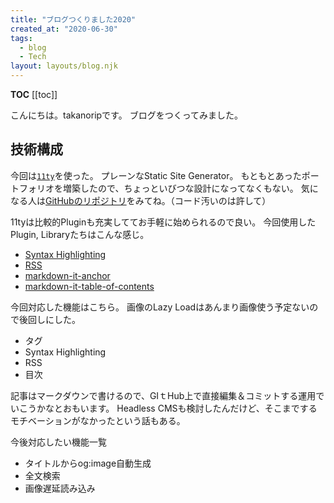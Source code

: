 ```yaml
---
title: "ブログつくりました2020"
created_at: "2020-06-30"
tags:
  - blog
  - Tech
layout: layouts/blog.njk
---
```


**TOC**
[[toc]]

こんにちは。takanoripです。
ブログをつくってみました。

## 技術構成

今回は[`11ty`](https://www.11ty.dev/)を使った。 
プレーンなStatic Site Generator。
もともとあったポートフォリオを増築したので、ちょっといびつな設計になってなくもない。
気になる人は[GitHubのリポジトリ](https://github.com/takanorip/portfolio-version3)をみてね。（コード汚いのは許して）

11tyは比較的Pluginも充実しててお手軽に始められるので良い。
今回使用したPlugin, Libraryたちはこんな感じ。

- [Syntax Highlighting](https://github.com/11ty/eleventy-plugin-syntaxhighlight)
- [RSS](https://github.com/11ty/eleventy-plugin-rss)
- [markdown-it-anchor](https://github.com/valeriangalliat/markdown-it-anchor)
- [markdown-it-table-of-contents](https://github.com/Oktavilla/markdown-it-table-of-contents)

今回対応した機能はこちら。
画像のLazy Loadはあんまり画像使う予定ないので後回しにした。

- タグ
- Syntax Highlighting
- RSS
- 目次

記事はマークダウンで書けるので、GIｔHub上で直接編集＆コミットする運用でいこうかなとおもいます。
Headless CMSも検討したんだけど、そこまでするモチベーションがなかったという話もある。

今後対応したい機能一覧

- タイトルからog:image自動生成
- 全文検索
- 画像遅延読み込み
